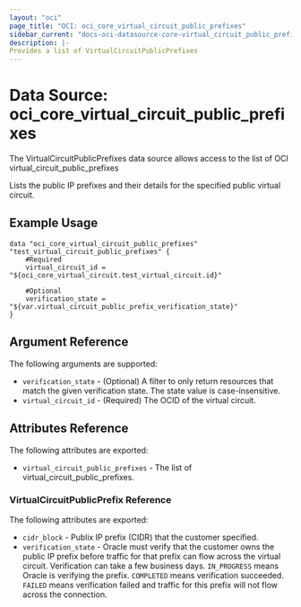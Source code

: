 ```yaml
---
layout: "oci"
page_title: "OCI: oci_core_virtual_circuit_public_prefixes"
sidebar_current: "docs-oci-datasource-core-virtual_circuit_public_prefixes"
description: |-
Provides a list of VirtualCircuitPublicPrefixes
---
```

# Data Source: oci_core_virtual_circuit_public_prefixes
The VirtualCircuitPublicPrefixes data source allows access to the list of OCI virtual_circuit_public_prefixes

Lists the public IP prefixes and their details for the specified
public virtual circuit.


## Example Usage

```hcl
data "oci_core_virtual_circuit_public_prefixes" "test_virtual_circuit_public_prefixes" {
	#Required
	virtual_circuit_id = "${oci_core_virtual_circuit.test_virtual_circuit.id}"

	#Optional
	verification_state = "${var.virtual_circuit_public_prefix_verification_state}"
}
```

## Argument Reference

The following arguments are supported:

* `verification_state` - (Optional) A filter to only return resources that match the given verification state. The state value is case-insensitive. 
* `virtual_circuit_id` - (Required) The OCID of the virtual circuit.


## Attributes Reference

The following attributes are exported:

* `virtual_circuit_public_prefixes` - The list of virtual_circuit_public_prefixes.

### VirtualCircuitPublicPrefix Reference

The following attributes are exported:

* `cidr_block` - Publix IP prefix (CIDR) that the customer specified.
* `verification_state` - Oracle must verify that the customer owns the public IP prefix before traffic for that prefix can flow across the virtual circuit. Verification can take a few business days. `IN_PROGRESS` means Oracle is verifying the prefix. `COMPLETED` means verification succeeded. `FAILED` means verification failed and traffic for this prefix will not flow across the connection. 

